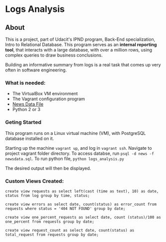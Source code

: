 # Logs Analysis

## About

This is a project, part of Udacit's IPND program, Back-End specialization, Intro to Relational Database.
This program serves as an **internal reporting tool**, that interacts with a large database, with over a million rows, using complex queries to draw business conclusions.

Building an informative summary from logs is a real task that comes up very often in software engineering.

### What is needed:
- The VirtualBox VM environment
- The Vagrant configuration program
- [News Data File](https://d17h27t6h515a5.cloudfront.net/topher/2016/August/57b5f748_newsdata/newsdata.zip)
- Python 2 or 3

### Geting Started

This program runs on a Linux virtual machine (VM), with PostgreSQL database installed on it.

Starting up the machine `vagrant up`, and log in `vagrant ssh`. Navigate to project vagrant folder directory. To access databse, run `psql -d news -f newsdata.sql`. To run python file, `python logs_analysis.py`

The desired output will then be displayed.
### Custom Views Created:

```
create view requests as select left(cast (time as text), 10) as date, status from log group by time, status;

create view errors as select date, count(status) as error_count from requests where status = '404 NOT FOUND' group by date;

create view one_percent_requests as select date, count (status)/100 as one_percent from requests group by date;

create view request_count as select date, count(status) as total_request from requests group by date;

```

